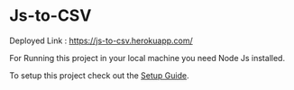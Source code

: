 # Js-to-CSV

Deployed Link : https://js-to-csv.herokuapp.com/

For Running this project in your local machine you need Node Js installed.

To setup this project check out the [Setup Guide][I].

[I]: /setup-guide.md
